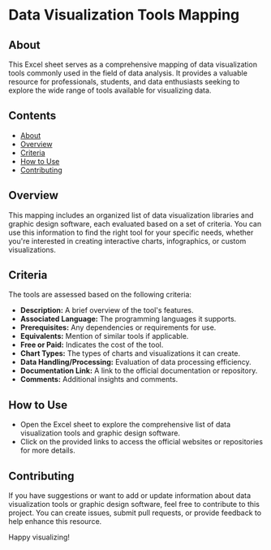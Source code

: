 # Data Visualization Tools Mapping

## About

This Excel sheet serves as a comprehensive mapping of data visualization tools commonly used in the field of data analysis. It provides a valuable resource for professionals, students, and data enthusiasts seeking to explore the wide range of tools available for visualizing data.

## Contents

- [About](#about)
- [Overview](#overview)
- [Criteria](#criteria)
- [How to Use](#how-to-use)
- [Contributing](#contributing)

## Overview

This mapping includes an organized list of data visualization libraries and graphic design software, each evaluated based on a set of criteria. You can use this information to find the right tool for your specific needs, whether you're interested in creating interactive charts, infographics, or custom visualizations.

## Criteria

The tools are assessed based on the following criteria:

- **Description:** A brief overview of the tool's features.
- **Associated Language:** The programming languages it supports.
- **Prerequisites:** Any dependencies or requirements for use.
- **Equivalents:** Mention of similar tools if applicable.
- **Free or Paid:** Indicates the cost of the tool.
- **Chart Types:** The types of charts and visualizations it can create.
- **Data Handling/Processing:** Evaluation of data processing efficiency.
- **Documentation Link:** A link to the official documentation or repository.
- **Comments:** Additional insights and comments.

## How to Use

- Open the Excel sheet to explore the comprehensive list of data visualization tools and graphic design software.
- Click on the provided links to access the official websites or repositories for more details.

## Contributing

If you have suggestions or want to add or update information about data visualization tools or graphic design software, feel free to contribute to this project. You can create issues, submit pull requests, or provide feedback to help enhance this resource.


Happy visualizing!

